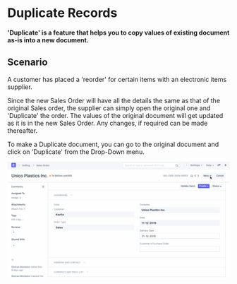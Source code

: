 
# Duplicate Records



**'Duplicate' is a feature that helps you to copy values of existing document as-is into a new document.**


## Scenario


A customer has placed a 'reorder' for certain items with an electronic items supplier.


Since the new Sales Order will have all the details the same as that of the original Sales order, the supplier can simply open the original one and 'Duplicate' the order. The values of the original document will get updated as it is in the new Sales Order. Any changes, if required can be made thereafter.


To make a Duplicate document, you can go to the original document and click on 'Duplicate' from the Drop-Down menu.


![Duplicate Record](/files/using-duplicate-record-1.gif)





